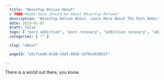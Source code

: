 ```yaml
---
  title: "NeverFap Deluxe About"
  # TODO:Maybe meta should be About NeverFap Deluxe?
  description: "NeverFap Deluxe About. Learn More About The Porn Addiction Recovery Process And Why It Is Effective."
  date: 2019-01-07
  draft: false
  tags: [ "porn addiction", "porn recovery", "addiction recovery", "addiction", "awareness", "nofap", "neverfap", "neverfap deluxe" ]
  categories: [ "" ]

  slug: "about"

  pageId: "a5cfced0-81d0-43df-803b-3d70c463852f"

---
```


There is a world out there, you know.